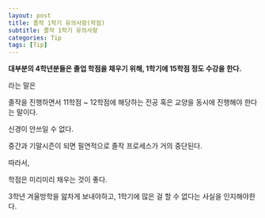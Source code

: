 ```yaml
---
layout: post
title: 졸작 1학기 유의사항(학점)
subtitle: 졸작 1학기 유의사항
categories: Tip
tags: [Tip]
---
```


**대부분의 4학년분들은 졸업 학점을 채우기 위해, 1학기에 15학점 정도 수강을 한다.**


라는 말은

졸작을 진행하면서 11학점 ~ 12학점에 해당하는 전공 혹은 교양을 동시에 진행해야 한다는 말이다.

신경이 안쓰일 수 없다.

중간과 기말시즌이 되면 필연적으로 졸작 프로세스가 거의 중단된다.



따라서,

학점은 미리미리 채우는 것이 좋다.

3학년 겨울방학을 앒차게 보내야하고, 1학기에 많은 걸 할 수 없다는 사실을 인지해야한다.
